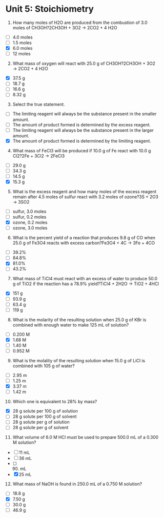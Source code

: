 # Unit 5: Stoichiometry

1. How many moles of H2O are produced from the combustion of 3.0 moles of CH3OH?2CH3OH + 3O2 → 2CO2 + 4 H2O

- [ ] 4.0 moles
- [ ] 1.5 moles
- [x] 6.0 moles
- [ ] 12 moles

2. What mass of oxygen will react with 25.0 g of CH3OH?2CH3OH + 3O2 → 2CO2 + 4 H2O

- [x] 37.5 g
- [ ] 18.7 g
- [ ] 16.6 g
- [ ] 8.32 g

3. Select the true statement.

- [ ] The limiting reagent will always be the substance present in the smaller amount.
- [ ] The amount of product formed is determined by the excess reagent.
- [ ] The limiting reagent will always be the substance present in the larger amount.
- [x] The amount of product formed is determined by the limiting reagent.

4. What mass of FeCl3 will be produced if 10.0 g of Fe react with 10.0 g Cl2?2Fe + 3Cl2 → 2FeCl3

- [ ] 29.0 g
- [ ] 34.3 g
- [ ] 14.5 g
- [x] 15.3 g

5. What is the excess reagent and how many moles of the excess reagent remain after 4.5 moles of sulfur react with 3.2 moles of ozone?3S + 2O3 → 3SO2

- [ ] sulfur, 3.0 moles
- [ ] sulfur, 0.2 moles
- [x] ozone, 0.2 moles
- [ ] ozone, 3.0 moles

6. What is the percent yield of a reaction that produces 9.8 g of CO when 25.0 g of Fe3O4 reacts with excess carbon?Fe3O4 + 4C → 3Fe + 4CO

- [ ] 39.2%
- [ ] 84.8%
- [x] 81.0%
- [ ] 43.2%

7. What mass of TiCl4 must react with an excess of water to produce 50.0 g of TiO2 if the reaction has a 78.9% yield?TiCl4 + 2H2O → TiO2 + 4HCl

- [x] 151 g
- [ ] 93.9 g
- [ ] 63.4 g
- [ ] 119 g

8. What is the molarity of the resulting solution when 25.0 g of KBr is combined with enough water to make 125 mL of solution?

- [ ] 0.200 M
- [x] 1.68 M
- [ ] 1.40 M
- [ ] 0.952 M

9. What is the molality of the resulting solution when 15.0 g of LiCl is combined with 105 g of water?

- [ ] 2.95 m
- [ ] 1.25 m
- [x] 3.37 m
- [ ] 1.42 m

10. Which one is equivalent to 28% by mass?

- [x] 28 g solute per 100 g of solution
- [ ] 28 g solute per 100 g of solvent
- [ ] 28 g solute per g of solution
- [ ] 28 g solute per g of solvent

11. What volume of 6.0 M HCl must be used to prepare 500.0 mL of a 0.300 M solution?

- [ ] 11 mL
- [ ] 36 mL
- [ ] 90. mL
- [x] 25 mL

12. What mass of NaOH is found in 250.0 mL of a 0.750 M solution?

- [ ] 18.8 g
- [x] 7.50 g
- [ ] 30.0 g
- [ ] 46.9 g
